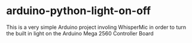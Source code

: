 # arduino-python-light-on-off
This is a very simple Arduino project involing WhisperMic in order to turn the built in light on the Arduino Mega 2560 Controller Board
